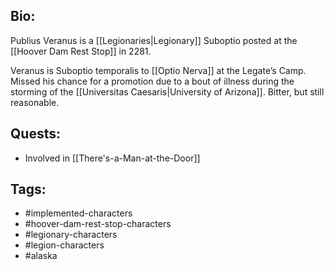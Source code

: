 ## Bio:

Publius Veranus is a [[Legionaries|Legionary]] Suboptio posted at the [[Hoover Dam Rest Stop]] in 2281.

Veranus is Suboptio temporalis to [[Optio Nerva]] at the Legate’s Camp. Missed his chance for a promotion due to a bout of illness during the storming of the [[Universitas Caesaris|University of Arizona]]. Bitter, but still reasonable.

## Quests:

- Involved in [[There's-a-Man-at-the-Door]]

## Tags:

- #implemented-characters
- #hoover-dam-rest-stop-characters
- #legionary-characters
- #legion-characters
- #alaska